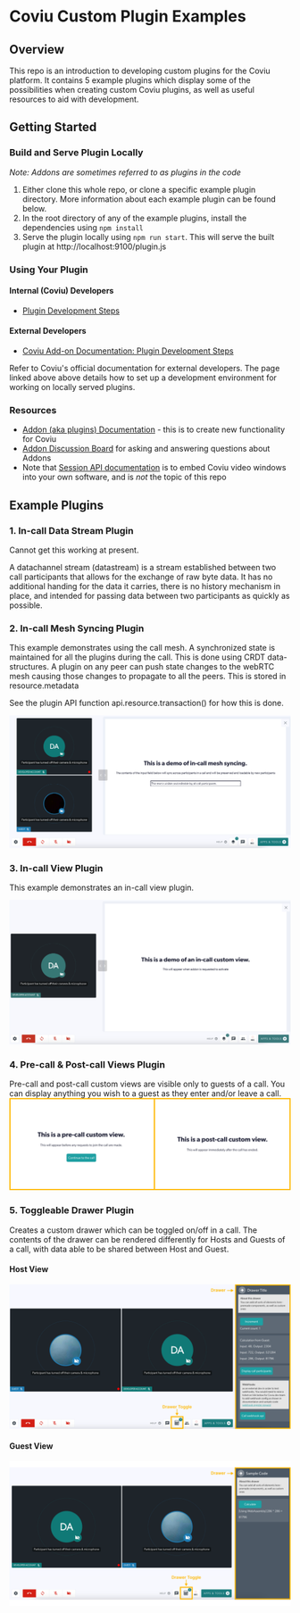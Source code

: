 # Coviu Custom Plugin Examples

## Overview
This repo is an introduction to developing custom plugins for the Coviu platform. It contains 5 example plugins which display some of the possibilities when creating custom Coviu plugins, as well as useful resources to aid with development.

## Getting Started
### Build and Serve Plugin Locally
_Note: Addons are sometimes referred to as plugins in the code_
1. Either clone this whole repo, or clone a specific example plugin directory. More information about each example plugin can be found below.
2. In the root directory of any of the example plugins, install the dependencies using `npm install`
3. Serve the plugin locally using `npm run start`. This will serve the built plugin at http://localhost:9100/plugin.js

### Using Your Plugin
#### Internal (Coviu) Developers
* [Plugin Development Steps](https://coviu.atlassian.net/wiki/spaces/TD/pages/285376535/Developing+a+new+plugin#Testing-the-plugin-locally)
#### External Developers
* [Coviu Add-on Documentation: Plugin Development Steps](https://coviu.readme.io/docs/technical-documentation#development-steps)

Refer to Coviu's official documentation for external developers. The page linked above above details how to set up a development environment for working on locally served plugins.

### Resources
* [Addon (aka plugins) Documentation](https://coviu.readme.io/docs) - this is to create new functionality for Coviu
* [Addon Discussion Board](https://coviu.readme.io/discuss) for asking and answering questions about Addons
* Note that [Session API documentation](https://coviu.readme.io/docs/api-object) is to embed Coviu video windows into your own software, and is _not_ the topic of this repo

## Example Plugins
### 1. In-call Data Stream Plugin
Cannot get this working at present.

A datachannel stream (datastream) is a stream established between two call participants that allows for the exchange of raw byte data. It has no additional handing for the data it carries, there is no history mechanism in place, and intended for passing data between two participants as quickly as possible.

### 2. In-call Mesh Syncing Plugin
This example demonstrates using the call mesh. A synchronized state is maintained for all the plugins during the call. This is done using CRDT data-structures. A plugin on any peer can push state changes to the webRTC mesh causing those changes to propagate to all the peers. This is stored in resource.metadata

See the plugin API function api.resource.transaction() for how this is done.

![mesh-syncing](./assets/in-call-mesh-syncing.png)

### 3. In-call View Plugin
This example demonstrates an in-call view plugin. 

![in-call-custom-view](./assets/in-call-custom-view.png)

### 4. Pre-call & Post-call Views Plugin
Pre-call and post-call custom views are visible only to guests of a call. You can display anything you wish to a guest as they enter and/or leave a call.
![pre-call-post-call-views](./assets/pre-call-post-call-views.png)

### 5. Toggleable Drawer Plugin
Creates a custom drawer which can be toggled on/off in a call. The contents of the drawer can be rendered differently for Hosts and Guests of a call, with data able to be shared between Host and Guest.

#### Host View
![host-drawer](./assets/toggleable-drawer-host-view.png)

#### Guest View
![guest-drawer](./assets/toggleable-drawer-guest-view.png)